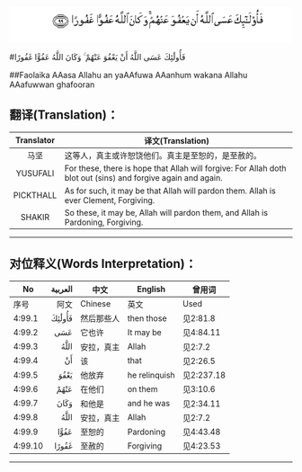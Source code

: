 ![004:099](images/004_099.gif)

#فَأُولَٰئِكَ عَسَى اللَّهُ أَنْ يَعْفُوَ عَنْهُمْ ۚ وَكَانَ اللَّهُ عَفُوًّا غَفُورًا 

##Faolaika AAasa Allahu an yaAAfuwa AAanhum wakana Allahu AAafuwwan ghafooran 

## 翻译(Translation)：

| Translator | 译文(Translation)                                            |
| :--------: | ------------------------------------------------------------ |
|    马坚    | 这等人，真主或许恕饶他们。真主是至恕的，是至赦的。           |
|  YUSUFALI  | For these, there is hope that Allah will forgive: For Allah doth blot out (sins) and forgive again and again. |
| PICKTHALL  | As for such, it may be that Allah will pardon them. Allah is ever Clement, Forgiving. |
|   SHAKIR   | So these, it may be, Allah will pardon them, and Allah is Pardoning, Forgiving. |

---

## 对位释义(Words Interpretation)：

| No   | العربية | 中文    | English | 曾用词 |
| ---- | ------: | ------- | ------- | ------ |
| 序号 |    阿文 | Chinese | 英文    | Used   |
| 4:99.1  | فَأُولَٰئِكَ | 然后那些人 | then those    | 见2:81.8   |
| 4:99.2  | عَسَى    | 它也许     | It may be     | 见4:84.11  |
| 4:99.3  | اللَّهُ   | 安拉，真主 | Allah         | 见2:7.2 |
| 4:99.4  | أَنْ     | 该         | that          | 见2:26.5   |
| 4:99.5  | يَعْفُوَ   | 他放弃     | he relinquish | 见2:237.18 |
| 4:99.6  | عَنْهُمْ   | 在他们     | on them       | 见3:10.6   |
| 4:99.7  | وَكَانَ   | 和他是     | and he was    | 见2:34.11  |
| 4:99.8  | اللَّهُ   | 安拉，真主 | Allah         | 见2:7.2 |
| 4:99.9  | عَفُوًّا   | 至恕的     | Pardoning     | 见4:43.48  |
| 4:99.10 | غَفُورًا  | 至赦的     | Forgiving     | 见4:23.53  |

---

